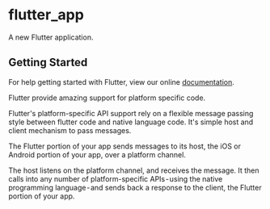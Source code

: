 # flutter_app

A new Flutter application.

## Getting Started

For help getting started with Flutter, view our online
[documentation](https://flutter.io/).

Flutter provide amazing support for platform specific code. 

Flutter's platform-specific API support rely on a flexible message passing style between flutter code and native language code. It's simple host and client mechanism to pass messages.

The Flutter portion of your app sends messages to its host, the iOS or Android portion of your app, over a platform channel.

The host listens on the platform channel, and receives the message. It then calls into any number of platform-specific APIs - using the native programming language - and sends back a response to the client, the Flutter portion of your app.
